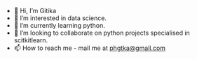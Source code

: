 - 👋 Hi, I’m Gitika
- 👀 I’m interested in data science.
- 🌱 I’m currently learning python.
- 💞️ I’m looking to collaborate on python projects specialised in scitkitlearn.
- 📫 How to reach me - mail me at phgtka@gmail.com

<!---
Gitika-26/Gitika-26 is a ✨ special ✨ repository because its `README.md` (this file) appears on your GitHub profile.
You can click the Preview link to take a look at your changes.
--->
